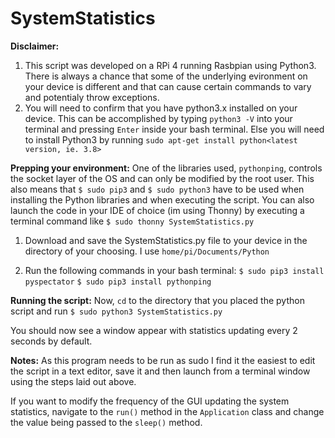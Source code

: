 # SystemStatistics

<b>Disclaimer:</b>
1) This script was developed on a RPi 4 running Rasbpian using Python3. 
There is always a chance that some of the underlying evironment on your device is different and that can cause certain commands to vary and potentialy throw exceptions. 
2) You will need to confirm that you have python3.x installed on your device. 
This can be accomplished by typing `python3 -V` into your terminal and pressing `Enter` inside your bash terminal. 
Else you will need to install Python3 by running `sudo apt-get install python<latest version, ie. 3.8>`

<b>Prepping your environment:</b>
One of the libraries used, `pythonping`, controls the socket layer of the OS and can only be modified by the root user. This also means that `$ sudo pip3` and `$ sudo python3` have to be used when installing the Python libraries and when executing the script. You can also launch the code in your IDE of choice (im using Thonny) by executing a terminal command like
`$ sudo thonny SystemStatistics.py`

1) Download and save the SystemStatistics.py file to your device in the directory of your choosing. I use   `home/pi/Documents/Python`

2) Run the following commands in your bash terminal:
`$ sudo pip3 install pyspectator`
`$ sudo pip3 install pythonping`


<b>Running the script:</b>
Now, `cd` to the directory that you placed the python script and run `$ sudo python3 SystemStatistics.py` 

You should now see a window appear with statistics updating every 2 seconds by default.

<b>Notes:</b>
As this program needs to be run as sudo I find it the easiest to edit the script in a text editor, save it and then launch from a terminal window using the steps laid out above.

If you want to modify the frequency of the GUI updating the system statistics, navigate to the `run()` method in the `Application` class and change the value being passed to the `sleep()` method.
